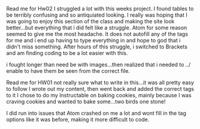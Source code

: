 Read me for Hw02
I struggled a lot with this weeks project. 
I found tables to be terribly confusing and so antiquiated looking.
I really was hoping that I was going to enjoy this section of the class and making the site look better...but everything that i did felt like a struggle.
Atom  for some reason seemed to give me the most headache. It does not autofill any of the tags for me and i end up having to type everything in and hope to god that i didn't miss something. After hours of this struggle, i switched to Brackets and am finding coding to be a lot easier with this.

i fought longer than need be with images...then realized that i needed to ../ enable to have them be seen from the correct file.
















Read me for HW01
not really sure what to write in this...it was all pretty easy to follow
I wrote out my content, then went back and added the correct tags to it
I chose to do my Instructable on baking cookies, mainly because I was craving
cookies and wanted to bake some...two birds one stone!

I did run into issues that Atom crashed on me a lot and wont fill in the tag
options like it was before, making it more difficult to code.
